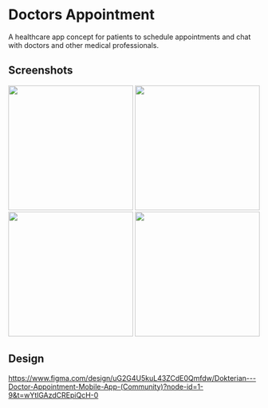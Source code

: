 # Doctors Appointment

A healthcare app concept for patients to schedule appointments and chat with doctors and other medical professionals.

## Screenshots

<p float="left">
  <img src="https://raw.githubusercontent.com/dayojiboye/doctors_appointment /master/screenshots/shot1.png" width="250" />
  <img src="https://raw.githubusercontent.com/dayojiboye/doctors_appointment /master/screenshots/shot2.png" width="250" />
  <img src="https://raw.githubusercontent.com/dayojiboye/doctors_appointment /master/screenshots/shot3.png" width="250" />
  <img src="https://raw.githubusercontent.com/dayojiboye/doctors_appointment /master/screenshots/shot4.png" width="250" />
</p>


## Design
https://www.figma.com/design/uG2G4U5kuL43ZCdE0Qmfdw/Dokterian---Doctor-Appointment-Mobile-App-(Community)?node-id=1-9&t=wYtlGAzdCREpiQcH-0
